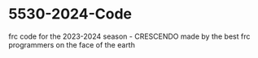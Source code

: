 # 5530-2024-Code
frc code for the 2023-2024 season - CRESCENDO
made by the best frc programmers on the face of the earth
